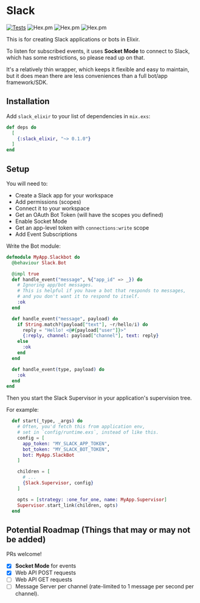 # Slack

[![Tests](https://github.com/ryanwinchester/slack_elixir/actions/workflows/ci.yml/badge.svg)](https://github.com/ryanwinchester/slack_elixir/actions/workflows/ci.yml)
 ![Hex.pm](https://img.shields.io/hexpm/v/slack_elixir)
 ![Hex.pm](https://img.shields.io/hexpm/dt/slack_elixir)
 ![Hex.pm](https://img.shields.io/hexpm/l/slack_elixir)

This is for creating Slack applications or bots in Elixir.

To listen for subscribed events, it uses **Socket Mode** to connect to Slack, which has some restrictions, so
please read up on that.

It's a relatively thin wrapper, which keeps it flexible and easy to maintain, but
it does mean there are less conveniences than a full bot/app framework/SDK.

## Installation

Add `slack_elixir` to your list of dependencies in `mix.exs`:

```elixir
def deps do
  [
    {:slack_elixir, "~> 0.1.0"}
  ]
end
```

## Setup

You will need to:

  - Create a Slack app for your workspace
  - Add permissions (scopes)
  - Connect it to your workspace
  - Get an OAuth Bot Token (will have the scopes you defined)
  - Enable Socket Mode
  - Get an app-level token with `connections:write` scope
  - Add Event Subscriptions

Write the Bot module:
  
```elixir
defmodule MyApp.Slackbot do
  @behaviour Slack.Bot

  @impl true
  def handle_event("message", %{"app_id" => _}) do
    # Ignoring app/bot messages.
    # This is helpful if you have a bot that responds to messages,
    # and you don't want it to respond to itself.
    :ok
  end

  def handle_event("message", payload) do
    if String.match?(payload["text"], ~r/hello/i) do
      reply = "Hello! <@#{payload["user"]}>"
      {:reply, channel: payload["channel"], text: reply}
    else
      :ok
    end
  end

  def handle_event(type, payload) do
    :ok
  end
end
```

Then you start the Slack Supervisor in your application's supervision tree.

For example:

```elixir
  def start(_type, _args) do
    # Often, you'd fetch this from application env,
    # set in `config/runtime.exs`, instead of like this.
    config = [
      app_token: "MY_SLACK_APP_TOKEN",
      bot_token: "MY_SLACK_BOT_TOKEN",
      bot: MyApp.SlackBot
    ]

    children = [
      # ...
      {Slack.Supervisor, config}
    ]

    opts = [strategy: :one_for_one, name: MyApp.Supervisor]
    Supervisor.start_link(children, opts)
  end
```

## Potential Roadmap (Things that may or may not be added)

PRs welcome!

- [x] **Socket Mode** for events
- [x] Web API POST requests
- [ ] Web API GET requests
- [ ] Message Server per channel (rate-limited to 1 message per second per channel).
